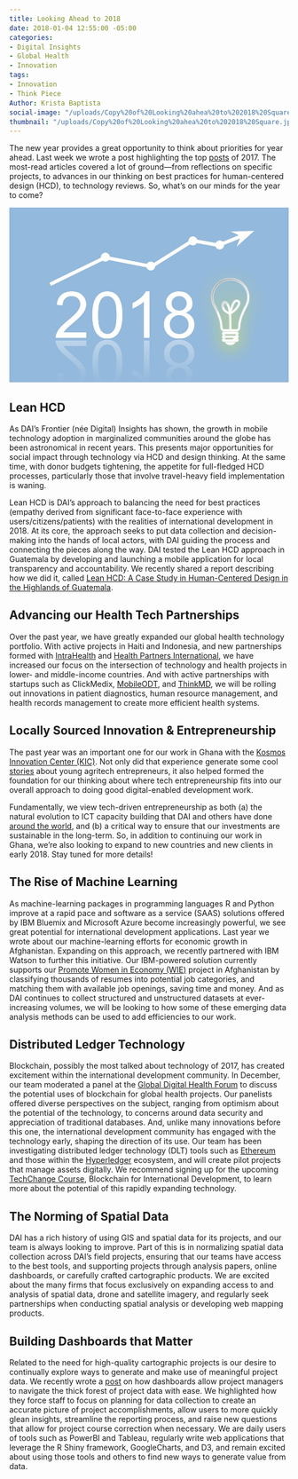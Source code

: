 ```yaml
---
title: Looking Ahead to 2018
date: 2018-01-04 12:55:00 -05:00
categories:
- Digital Insights
- Global Health
- Innovation
tags:
- Innovation
- Think Piece
Author: Krista Baptista
social-image: "/uploads/Copy%20of%20Looking%20ahea%20to%202018%20Square.jpg"
thumbnail: "/uploads/Copy%20of%20Looking%20ahea%20to%202018%20Square.jpg"
---
```


The new year provides a great opportunity to think about priorities for year ahead. Last week we wrote a post highlighting the top [posts](https://dai-global-digital.com/digital-at-dai-year-in-review-top-ten-posts-of-2017.html) of 2017. The most-read articles covered a lot of ground—from reflections on specific projects, to advances in our thinking on best practices for human-centered design (HCD), to technology reviews. So, what’s on our minds for the year to come?

![Looking ahea to 2018.jpg](/uploads/Looking%20ahea%20to%202018.jpg)

<!--more-->

## **Lean HCD**

As DAI’s Frontier (née Digital) Insights has shown, the growth in mobile technology adoption in marginalized communities around the globe has been astronomical in recent years. This presents major opportunities for social impact through technology via HCD and design thinking. At the same time, with donor budgets tightening, the appetite for full-fledged HCD processes, particularly those that involve travel-heavy field implementation is waning.

Lean HCD is DAI’s approach to balancing the need for best practices (empathy derived from significant face-to-face experience with users/citizens/patients) with the realities of international development in 2018. At its core, the approach seeks to put data collection and decision-making into the hands of local actors, with DAI guiding the process and connecting the pieces along the way. DAI tested the Lean HCD approach in Guatemala by developing and launching a mobile application for local transparency and accountability. We recently shared a report describing how we did it, called [Lean HCD: A Case Study in Human-Centered Design in the Highlands of Guatemala](https://dai-global-digital.com/dai-launches-human-centered-design-whitepaper.html).

## **Advancing our Health Tech Partnerships**

Over the past year, we have greatly expanded our global health technology portfolio. With active projects in Haiti and Indonesia, and new partnerships formed with [IntraHealth](https://www.dai.com/news/dai-and-intrahealth-join-forces-to-amplify-global-health-impact) and [Health Partners International](https://www.dai.com/news/dai-acquires-hpi-group-adds-expertise-in-global-health-womens-empowerment), we have increased our focus on the intersection of technology and health projects in lower- and middle-income countries. And with active partnerships with startups such as ClickMedix, [MobileODT](https://www.dai.com/news/dai-invests-in-mobileodt-a-breakthrough-provider-of-cervical-cancer-detection-tech), and [ThinkMD](https://www.dai.com/news/dai-invests-in-thinkmds-clinical-assessment-technology), we will be rolling out innovations in patient diagnostics, human resource management, and health records management to create more efficient health systems.

## **Locally Sourced Innovation & Entrepreneurship**

The past year was an important one for our work in Ghana with the [Kosmos Innovation Center (KIC)](https://dai-global-digital.com/catalyzing-ghanas-growing-agritech-ecosystem.html). Not only did that experience generate some cool [stories](https://dai-global-digital.com/women-in-agritech-profiles-from-ghana.html) about young agritech entrepreneurs, it also helped formed the foundation for our thinking about where tech entrepreneurship fits into our overall approach to doing good digital-enabled development work.

Fundamentally, we view tech-driven entrepreneurship as both (a) the natural evolution to ICT capacity building that DAI and others have done [around the world](https://dai-global-digital.com/6-things-i-have-learned-about-delivering-an-introductory-ict-training.html), and (b) a critical way to ensure that our investments are sustainable in the long-term. So, in addition to continuing our work in Ghana, we’re also looking to expand to new countries and new clients in early 2018. Stay tuned for more details!

## **The Rise of Machine Learning**

As machine-learning packages in programming languages R and Python improve at a rapid pace and software as a service (SAAS) solutions offered by IBM Bluemix and Microsoft Azure become increasingly powerful, we see great potential for international development applications. Last year we wrote about our machine-learning efforts for economic growth in Afghanistan. Expanding on this approach, we recently partnered with IBM Watson to further this initiative. Our IBM-powered solution currently supports our [Promote Women in Economy (WIE)](https://www.dai.com/our-work/projects/afghanistan-women-in-the-economy) project in Afghanistan by classifying thousands of resumes into potential job categories, and matching them with available job openings, saving time and money. And as DAI continues to collect structured and unstructured datasets at ever-increasing volumes, we will be looking to how some of these emerging data analysis methods can be used to add efficiencies to our work.

## **Distributed Ledger Technology**

Blockchain, possibly the most talked about technology of 2017, has created excitement within the international development community. In December, our team moderated a panel at the [Global Digital Health Forum](http://www.globaldigitalhealthforum.org/washington/2017) to discuss the potential uses of blockchain for global health projects. Our panelists offered diverse perspectives on the subject, ranging from optimism about the potential of the technology, to concerns around data security and appreciation of traditional databases. And, unlike many innovations before this one, the international development community has engaged with the technology early, shaping the direction of its use. Our team has been investigating distributed ledger technology (DLT) tools such as [Ethereum](https://www.ethereum.org/) and those within the [Hyperledger](https://www.hyperledger.org/) ecosystem, and will create pilot projects that manage assets digitally. We recommend signing up for the upcoming [TechChange Course](https://course.tc/catalog/course/5b5f9e57-b013-4a6d-b696-3bce63b7f8be), Blockchain for International Development, to learn more about the potential of this rapidly expanding technology.

## **The Norming of Spatial Data**

DAI has a rich history of using GIS and spatial data for its projects, and our team is always looking to improve. Part of this is in normalizing spatial data collection across DAI’s field projects, ensuring that our teams have access to the best tools, and supporting projects through analysis papers, online dashboards, or carefully crafted cartographic products. We are excited about the many firms that focus exclusively on expanding access to and analysis of spatial data, drone and satellite imagery, and regularly seek partnerships when conducting spatial analysis or developing web mapping products.

## **Building Dashboards that Matter**

Related to the need for high-quality cartographic projects is our desire to continually explore ways to generate and make use of meaningful project data. We recently wrote a [post](https://dai-global-digital.com/why-a-dashboard-isnt-just-a-dashboard.html) on how dashboards allow project managers to navigate the thick forest of project data with ease. We highlighted how they force staff to focus on planning for data collection to create an accurate picture of project accomplishments, allow users to more quickly glean insights, streamline the reporting process, and raise new questions that allow for project course correction when necessary. We are daily users of tools such as PowerBI and Tableau, regularly write web applications that leverage the R Shiny framework, GoogleCharts, and D3, and remain excited about using those tools and others to find new ways to generate value from data.